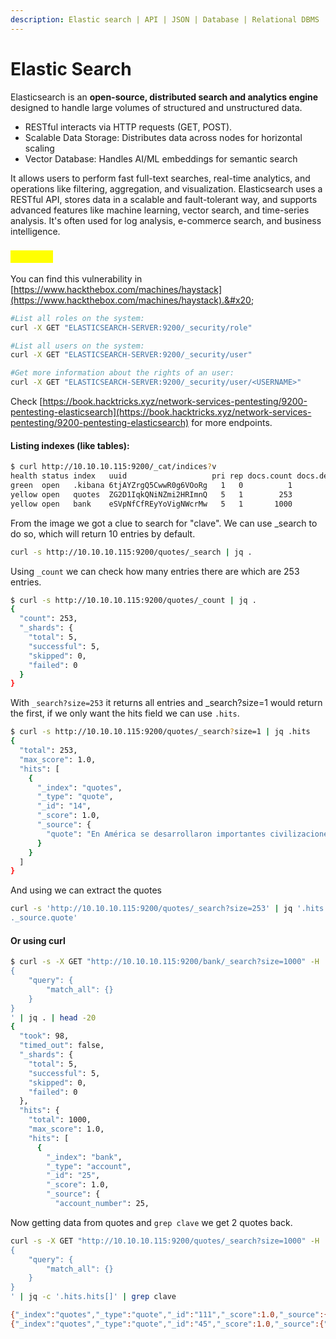 ```yaml
---
description: Elastic search | API | JSON | Database | Relational DBMS
---
```


# Elastic Search

Elasticsearch is an **open-source, distributed search and analytics engine** designed to handle large volumes of structured and unstructured data.&#x20;

* RESTful interacts via HTTP requests (GET, POST).
* Scalable Data Storage: Distributes data across nodes for horizontal scaling
* Vector Database: Handles AI/ML embeddings for semantic search

It allows users to perform fast full-text searches, real-time analytics, and operations like filtering, aggregation, and visualization. Elasticsearch uses a RESTful API, stores data in a scalable and fault-tolerant way, and supports advanced features like machine learning, vector search, and time-series analysis. It's often used for log analysis, e-commerce search, and business intelligence.

### <mark style="color:yellow;">Example</mark>

You can find this vulnerability in [https://www.hackthebox.com/machines/haystack](https://www.hackthebox.com/machines/haystack).&#x20;

```bash
#List all roles on the system:
curl -X GET "ELASTICSEARCH-SERVER:9200/_security/role"

#List all users on the system:
curl -X GET "ELASTICSEARCH-SERVER:9200/_security/user"

#Get more information about the rights of an user:
curl -X GET "ELASTICSEARCH-SERVER:9200/_security/user/<USERNAME>"
```

Check [https://book.hacktricks.xyz/network-services-pentesting/9200-pentesting-elasticsearch](https://book.hacktricks.xyz/network-services-pentesting/9200-pentesting-elasticsearch) for more endpoints.

#### Listing indexes (like tables):

```bash
$ curl http://10.10.10.115:9200/_cat/indices?v
health status index   uuid                   pri rep docs.count docs.deleted store.size pri.store.size
green  open   .kibana 6tjAYZrgQ5CwwR0g6VOoRg   1   0          1            0        4kb            4kb
yellow open   quotes  ZG2D1IqkQNiNZmi2HRImnQ   5   1        253            0    262.7kb        262.7kb
yellow open   bank    eSVpNfCfREyYoVigNWcrMw   5   1       1000            0    483.2kb        483.2kb
```

From the image we got a clue to search for "clave". We can use \_search to do so, which will return 10 entries by default.

```bash
curl -s http://10.10.10.115:9200/quotes/_search | jq .
```

Using `_count` we can check how many entries there are which are 253 entries.

```bash
$ curl -s http://10.10.10.115:9200/quotes/_count | jq .
{
  "count": 253,
  "_shards": {
    "total": 5,
    "successful": 5,
    "skipped": 0,
    "failed": 0
  }
}
```

With `_search?size=253` it returns all entries and \_search?size=1 would return the first, if we only want the hits field we can use `.hits`.

```bash
$ curl -s http://10.10.10.115:9200/quotes/_search?size=1 | jq .hits
{
  "total": 253,
  "max_score": 1.0,
  "hits": [
    {
      "_index": "quotes",
      "_type": "quote",
      "_id": "14",
      "_score": 1.0,
      "_source": {
        "quote": "En América se desarrollaron importantes civilizaciones, como Caral (la civilización más antigua de América, la cual se desarrolló en la zona central de Perú), los anasazi, los indios pueblo, quimbaya, nazca, chimú, chavín, paracas, moche, huari, lima, zapoteca, mixteca, totonaca, tolteca, olmeca y chibcha, y las avanzadas civilizaciones correspondientes a los imperios de Teotihuacan, Tiahuanaco, maya, azteca e inca, entre muchos otros."
      }
    }
  ]
}
```

And using we can extract the quotes

```bash
curl -s 'http://10.10.10.115:9200/quotes/_search?size=253' | jq '.hits.hits | .[] |
._source.quote'
```

#### Or using curl

```bash
$ curl -s -X GET "http://10.10.10.115:9200/bank/_search?size=1000" -H 'Content-Type: application/json' -d'
{
    "query": {
        "match_all": {}
    }
}
' | jq . | head -20
{
  "took": 98,
  "timed_out": false,
  "_shards": {
    "total": 5,
    "successful": 5,
    "skipped": 0,
    "failed": 0
  },
  "hits": {
    "total": 1000,
    "max_score": 1.0,
    "hits": [
      {
        "_index": "bank",
        "_type": "account",
        "_id": "25",
        "_score": 1.0,
        "_source": {
          "account_number": 25,
```

Now getting data from quotes and `grep clave` we get 2 quotes back.

```bash
curl -s -X GET "http://10.10.10.115:9200/quotes/_search?size=1000" -H 'Content-Type: application/json' -d'
{
    "query": {
        "match_all": {}
    }
}
' | jq -c '.hits.hits[]' | grep clave

{"_index":"quotes","_type":"quote","_id":"111","_score":1.0,"_source":{"quote":"Esta clave no se puede perder, la guardo aca: cGFzczogc3BhbmlzaC5pcy5rZXk="}}
{"_index":"quotes","_type":"quote","_id":"45","_score":1.0,"_source":{"quote":"Tengo que guardar la clave para la maquina: dXNlcjogc2VjdXJpdHkg "}}
```



